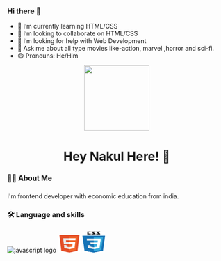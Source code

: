 ### Hi there 👋

- 🌱 I’m currently learning HTML/CSS
- 👯 I’m looking to collaborate on HTML/CSS
- 🤔 I’m looking for help with Web Development
- 💬 Ask me about all type movies like-action, marvel ,horror and sci-fi.
- 😄 Pronouns: He/Him
<div align="center">
  <img height="150px" width="150px" src="https://sun1-30.userapi.com/s/v1/ig2/yrxdI4qBRkDZnKA8ZbljK5LZwb5OQXKuGFBI3EkVJ7ErA-0AAjolP172KGJNknvZa-sCoS68W_WXaGbSzYjrLnfq.jpg?size=200x200&quality=95&crop=0,0,767,767&ava=1"  />
</div>

###

<h1 align="center"> Hey Nakul Here! 👋</h1>

###

<h3 align="left">👩‍💻  About Me</h3>

###

<p align="left">I'm frontend developer with economic education from india.</p>

###

<h3 align="left">🛠 Language and skills</h3>

###

<div align="left">
  
  <img src="https://cdn.jsdelivr.net/gh/devicons/devicon/icons/javascript/javascript-original.svg" height="40" width="52" alt="javascript logo"  />
  <img src="./img/html5.png" height="40" width="52" alt="flutter logo"  />
  <img src="./img/css3.png" height="48" width="52" alt="dart logo"  />
</div>

